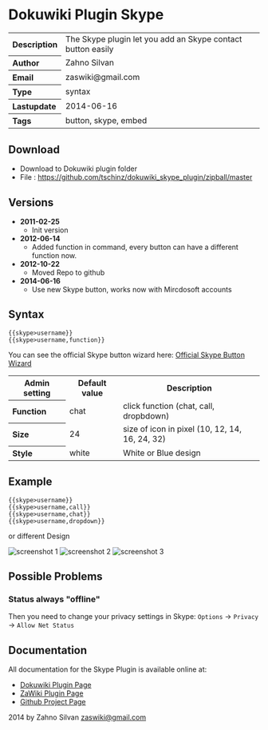 # Dokuwiki Plugin Skype

<table>
  <tr>
    <th align="left">Description</th>
    <td>The Skype plugin let you add an Skype contact button easily</td>
  </tr>
  <tr>
    <th align="left">Author</th>
    <td>Zahno Silvan</td>
  </tr>
  <tr>
    <th align="left">Email</th>
    <td>zaswiki@gmail.com</td>
  </tr>
  <tr>
    <th align="left">Type</th>
    <td>syntax</td>
  </tr>
  <tr>
    <th align="left">Lastupdate</th>
    <td>2014-06-16</td>
  </tr>
  <tr>
    <th align="left">Tags</th>
    <td>button, skype, embed</td>
  </tr>
</table>

## Download
* Download to Dokuwiki plugin folder
* File     : https://github.com/tschinz/dokuwiki_skype_plugin/zipball/master

## Versions
* **2011-02-25**
  * Init version 
* **2012-06-14**
  * Added function in command, every button can have a different function now.
* **2012-10-22**
  * Moved Repo to github
* **2014-06-16**
  * Use new Skype button, works now with Mircdosoft accounts

## Syntax
```
{{skype>username}}
{{skype>username,function}}
```

You can see the official Skype button wizard here: [Official Skype Button Wizard](http://www.skype.com/intl/en/tell-a-friend/wizard/)

<table>
  <tr>
    <th>Admin setting</th>
    <th>Default value</th>
    <th>Description</th>
  </tr>
  <tr>
    <th align="left">Function</th>
    <td>chat</td>
    <td>click function (chat, call, dropbdown)</td>
  </tr>
  <tr>
    <th align="left">Size</th>
    <td>24</td>
    <td>size of icon in pixel (10, 12, 14, 16, 24, 32)</td>
  </tr>
  <tr>
    <th align="left">Style</th>
    <td>white</td>
    <td>White or Blue design</td>
  </tr>
</table>

## Example
```
{{skype>username}}
{{skype>username,call}}
{{skype>username,chat}}
{{skype>username,dropdown}}
```
or different Design

![screenshot 1](https://raw.githubusercontent.com/tschinz/dokuwiki_skype_plugin/master/screenshot/skype_screenshot_1.jpg)
![screenshot 2](https://raw.githubusercontent.com/tschinz/dokuwiki_skype_plugin/master/screenshot/skype_screenshot_2.jpg)
![screenshot 3](https://raw.githubusercontent.com/tschinz/dokuwiki_skype_plugin/master/screenshot/skype_screenshot_3.jpg)

## Possible Problems
### Status always "offline"
Then you need to change your privacy settings in Skype: `Options` -> `Privacy` -> `Allow Net Status`

## Documentation

All documentation for the Skype Plugin is available online at:

  * [Dokuwiki Plugin Page](http://dokuwiki.org/plugin:skype)
  * [ZaWiki Plugin Page](http://zawiki.zapto.org/doku.php/tschinz:dw_skype)
  * [Github Project Page](https://github.com/tschinz/dokuwiki_skype_plugin)

2014 by Zahno Silvan <zaswiki@gmail.com>
